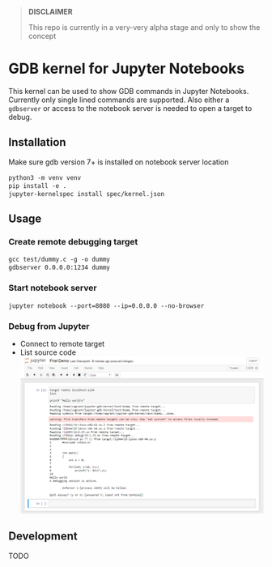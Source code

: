 > __DISCLAIMER__
>
> This repo is currently in a very-very alpha stage and only to show the concept

# GDB kernel for Jupyter Notebooks

This kernel can be used to show GDB commands in Jupyter Notebooks. Currently only single lined commands are supported.
Also either a `gdbserver` or access to the notebook server is needed to open a target to debug.

## Installation

Make sure gdb version 7+ is installed on notebook server location

```shell
python3 -m venv venv
pip install -e .
jupyter-kernelspec install spec/kernel.json
```

## Usage

### Create remote debugging target
```shell
gcc test/dummy.c -g -o dummy
gdbserver 0.0.0.0:1234 dummy
```
### Start notebook server
```shell
jupyter notebook --port=8080 --ip=0.0.0.0 --no-browser
```

### Debug from Jupyter

* Connect to remote target
* List source code
![Screenshot](first_demo_screenshot.png)

## Development

TODO
